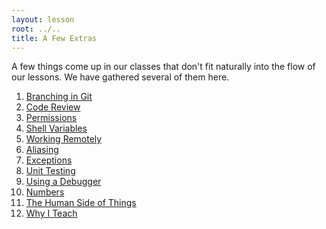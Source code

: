 ```yaml
---
layout: lesson
root: ../..
title: A Few Extras
---
```

A few things come up in our classes
that don't fit naturally into the flow of our lessons.
We have gathered several of them here.

<div class="toc" markdown="1">

1.  [Branching in Git](01-branching.html)
2.  [Code Review](02-review.html)
3.  [Permissions](03-permissions.html)
4.  [Shell Variables](04-shellvar.html)
5.  [Working Remotely](05-ssh.html)
6.  [Aliasing](06-alias.html)
7.  [Exceptions](07-exceptions.html)
8.  [Unit Testing](08-unit.html)
9.  [Using a Debugger](09-debugger.html)
10. [Numbers](10-numbers.html)
11. [The Human Side of Things](11-human.html)
12. [Why I Teach](12-why.html)

</div>
